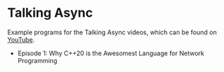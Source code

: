 # Talking Async

Example programs for the Talking Async videos, which can be found on [YouTube](https://www.youtube.com/channel/UCmechqi1MyF9QWOMyWtpMGw).

* Episode 1: Why C++20 is the Awesomest Language for Network Programming
